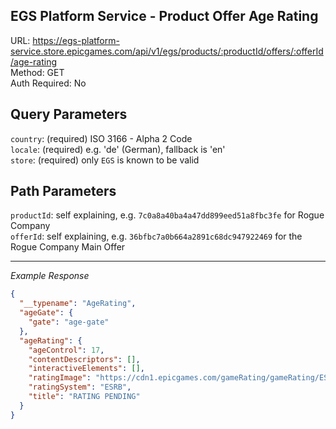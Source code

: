 ## EGS Platform Service - Product Offer Age Rating

URL: https://egs-platform-service.store.epicgames.com/api/v1/egs/products/:productId/offers/:offerId/age-rating \
Method: GET \
Auth Required: No

## Query Parameters

`country`: (required) ISO 3166 - Alpha 2 Code <br/>
`locale`: (required) e.g. 'de' (German), fallback is 'en' <br/>
`store`: (required) only `EGS` is known to be valid

## Path Parameters

`productId`: self explaining, e.g. `7c0a8a40ba4a47dd899eed51a8fbc3fe` for Rogue Company <br/>
`offerId`: self explaining, e.g. `36bfbc7a0b664a2891c68dc947922469` for the Rogue Company Main Offer

---

_Example Response_

```json
{
  "__typename": "AgeRating",
  "ageGate": {
    "gate": "age-gate"
  },
  "ageRating": {
    "ageControl": 17,
    "contentDescriptors": [],
    "interactiveElements": [],
    "ratingImage": "https://cdn1.epicgames.com/gameRating/gameRating/ESRB_RP17_136_136x136-d2458f66245ec23152ff2846c7b6de7e",
    "ratingSystem": "ESRB",
    "title": "RATING PENDING"
  }
}
```
